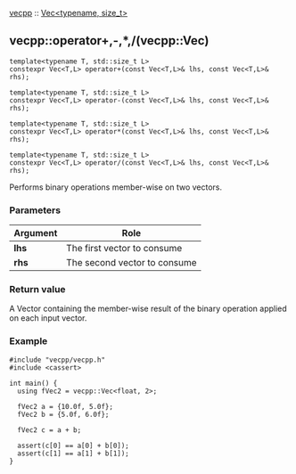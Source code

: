 
[vecpp](../../../) :: [Vec<typename, size_t\>](../vec.md)
## vecpp::operator+,-,*,/(vecpp::Vec)


```
template<typename T, std::size_t L>
constexpr Vec<T,L> operator+(const Vec<T,L>& lhs, const Vec<T,L>& rhs);
```
```
template<typename T, std::size_t L>
constexpr Vec<T,L> operator-(const Vec<T,L>& lhs, const Vec<T,L>& rhs);
```
```
template<typename T, std::size_t L>
constexpr Vec<T,L> operator*(const Vec<T,L>& lhs, const Vec<T,L>& rhs);
```
```
template<typename T, std::size_t L>
constexpr Vec<T,L> operator/(const Vec<T,L>& lhs, const Vec<T,L>& rhs);
```

Performs binary operations member-wise on two vectors.

### Parameters

Argument | Role
---------|---------------------------------
**lhs**  | The first vector to consume
**rhs**  | The second vector to consume


### Return value
A Vector containing the member-wise result of the binary operation applied on 
each input vector.

### Example

```
#include "vecpp/vecpp.h"
#include <cassert>

int main() {
  using fVec2 = vecpp::Vec<float, 2>;

  fVec2 a = {10.0f, 5.0f};
  fVec2 b = {5.0f, 6.0f};

  fVec2 c = a + b;

  assert(c[0] == a[0] + b[0]);
  assert(c[1] == a[1] + b[1]);
}
```